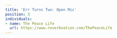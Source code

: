 ```yaml
---
title: 'Err Turns Two: Open Mic'
position: 3
individuals:
- name: The Peace Life
  url: https://www.reverbnation.com/ThePeaceLife
---
```


